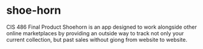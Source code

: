 # shoe-horn
CIS 486 Final Product
Shoehorn is an app designed to work alongside other online marketplaces by providing an outside way to track not only your current collection, but past sales without giong from website to website.
